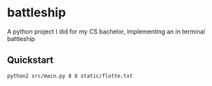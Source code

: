 # battleship

A python project I did for my CS bachelor, implementing an in terminal battleship

## Quickstart

`python2 src/main.py 8 8 static/flotte.txt`